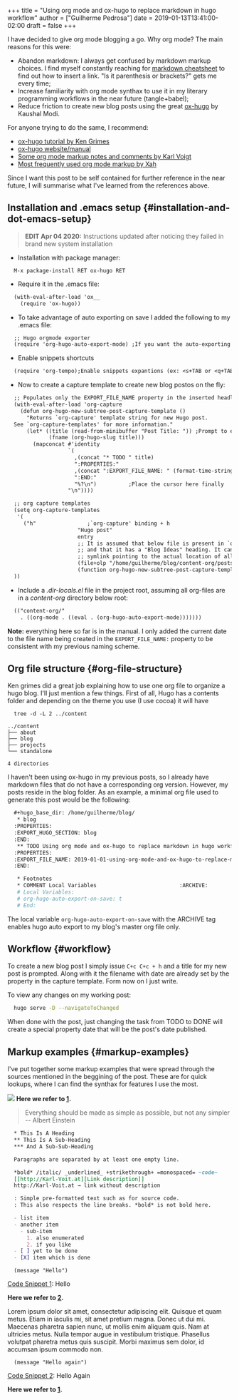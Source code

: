 +++
title = "Using org mode and ox-hugo to replace markdown in hugo workflow"
author = ["Guilherme Pedrosa"]
date = 2019-01-13T13:41:00-02:00
draft = false
+++

I have decided to give org mode blogging a go. Why org mode? The main reasons for this were:

-   Abandon markdown: I always get confused by markdown markup choices. I find myself constantly reaching for [markdown cheatsheet](https://github.com/adam-p/markdown-here/wiki/Markdown-Cheatsheet) to find out how to insert a link. "Is it parenthesis or brackets?" gets me every time;
-   Increase familiarity with org mode synthax to use it in my literary programming workflows in the near future (tangle+babel);
-   Reduce friction to create new blog posts using the great [ox-hugo](https://ox-hugo.scripter.co/) by Kaushal Modi.

For anyone trying to do the same, I recommend:

-   [ox-hugo tutorial by Ken Grimes](https://www.kengrimes.com/ox-hugo-tutorial/)
-   [ox-hugo website/manual](https://ox-hugo.scripter.co/)
-   [Some org mode markup notes and comments by Karl Voigt](https://karl-voit.at/2017/09/23/orgmode-as-markup-only/)
-   [Most frequently used org mode markup by Xah](http://ergoemacs.org/emacs/emacs_org_markup.html)

Since I want this post to be self contained for further reference in the near future, I will summarise what I've learned from the references above.


## Installation and .emacs setup {#installation-and-dot-emacs-setup}

> **EDIT Apr 04 2020:** Instructions updated after noticing they failed in brand new system installation

-   Installation with package manager:

<!--listend-->

```emacs-lisp
  M-x package-install RET ox-hugo RET
```

-   Require it in the .emacs file:

<!--listend-->

```org
  (with-eval-after-load 'ox__
    (require 'ox-hugo))
```

-   To take advantage of auto exporting on save I added the following to my .emacs file:

<!--listend-->

```org
  ;; Hugo orgmode exporter
  (require 'org-hugo-auto-export-mode) ;If you want the auto-exporting on file saves
```

-   Enable snippets shortcuts

<!--listend-->

```org
  (require 'org-tempo);Enable snippets expantions (ex: <s+TAB or <q+TAB)
```

-   Now to create a capture template to create new blog postos on the fly:

<!--listend-->

```org
  ;; Populates only the EXPORT_FILE_NAME property in the inserted headline.
  (with-eval-after-load 'org-capture
    (defun org-hugo-new-subtree-post-capture-template ()
      "Returns `org-capture' template string for new Hugo post.
  See `org-capture-templates' for more information."
      (let* ((title (read-from-minibuffer "Post Title: ")) ;Prompt to enter the post title
             (fname (org-hugo-slug title)))
        (mapconcat #'identity
                   `(
                     ,(concat "* TODO " title)
                     ":PROPERTIES:"
                     ,(concat ":EXPORT_FILE_NAME: " (format-time-string "%Y-%m-%d-") fname)
                     ":END:"
                     "%?\n")          ;Place the cursor here finally
                   "\n"))))

  ;; org capture templates
  (setq org-capture-templates
   '(
     ("h"                ;`org-capture' binding + h
                      "Hugo post"
                      entry
                      ;; It is assumed that below file is present in `org-directory'
                      ;; and that it has a "Blog Ideas" heading. It can even be a
                      ;; symlink pointing to the actual location of all-posts.org!
                      (file+olp "/home/guilherme/blog/content-org/posts.org" "blog")
                      (function org-hugo-new-subtree-post-capture-template))
  ))
```

-   Include a _.dir-locals.el_ file in the project root, assuming all org-files are in a _content-org_ directory below root:

<!--listend-->

```org
  (("content-org/"
    . ((org-mode . ((eval . (org-hugo-auto-export-mode)))))))
```

**Note:** everything here so far is in the manual. I only added the current date to the file name being created in the `EXPORT_FILE_NAME:` property to be consistent with my previous naming scheme.


## Org file structure {#org-file-structure}

Ken grimes did a great job explaining how to use one org file to organize a hugo blog. I'll just mention a few things. First of all, Hugo has a contents folder and depending on the theme you use (I use cocoa) it will have

```shell
  tree -d -L 2 ../content
```

```text
../content
├── about
├── blog
├── projects
└── standalone

4 directories
```

I haven't been using ox-hugo in my previous posts, so I already have markdown files that do not have a corresponding org version. However, my posts reside in the blog folder. As an example, a minimal org file used to generate this post would be the following:

```org
  #+hugo_base_dir: /home/guilherme/blog/
   * blog
  :PROPERTIES:
  :EXPORT_HUGO_SECTION: blog
  :END:
   ** TODO Using org mode and ox-hugo to replace markdown in hugo workflow
  :PROPERTIES:
  :EXPORT_FILE_NAME: 2019-01-01-using-org-mode-and-ox-hugo-to-replace-markdown-in-hugo-workflow
  :END:

   * Footnotes
   * COMMENT Local Variables                          :ARCHIVE:
   # Local Variables:
   # org-hugo-auto-export-on-save: t
   # End:
```

The local variable `org-hugo-auto-export-on-save` with the ARCHIVE tag enables hugo auto export to my blog's master org file only.


## Workflow {#workflow}

To create a new blog post I simply issue `C+c C+c + h` and a title for my new post is prompted. Along with it the filename with date are already set by the property in the capture template. Form now on I just write.

To view any changes on my working post:

```bash
  hugo serve -D --navigateToChanged
```

When done with the post, just changing the task from TODO to DONE will create a special property date that will be the post's date published.


## Markup examples {#markup-examples}

I've put together some markup examples that were spread through the sources mentioned in the beggining of the post. These are for quick lookups, where I can find the synthax for features I use the most.

<a id="org7ab8758"></a>

![](/home/gtpedrosa/Projects/blog/hugo-blog/static/img/gnu-unicorn.png)
**Here we refer to [1](#org7ab8758).**

> Everything should be made as simple as possible,
> but not any simpler -- Albert Einstein

```org
  * This Is A Heading
  ** This Is A Sub-Heading
  *** And A Sub-Sub-Heading

  Paragraphs are separated by at least one empty line.

  *bold* /italic/ _underlined_ +strikethrough+ =monospaced= ~code~
  [[http://Karl-Voit.at][Link description]]
  http://Karl-Voit.at → link without description

  : Simple pre-formatted text such as for source code.
  : This also respects the line breaks. *bold* is not bold here.

  - list item
  - another item
    - sub-item
      1. also enumerated
      2. if you like
  - [ ] yet to be done
  - [X] item which is done
```

<a id="code-snippet--hello"></a>
```emacs-lisp
  (message "Hello")
```

<div class="src-block-caption">
  <span class="src-block-number"><a href="#code-snippet--hello">Code Snippet 1</a>:</span>
  Hello
</div>

**Here we refer to [2](#code-snippet--helloagain).**

Lorem ipsum dolor sit amet, consectetur adipiscing elit. Quisque et quam metus. Etiam in iaculis mi, sit amet pretium magna. Donec ut dui mi. Maecenas pharetra sapien nunc, ut mollis enim aliquam quis. Nam at ultricies metus. Nulla tempor augue in vestibulum tristique. Phasellus volutpat pharetra metus quis suscipit. Morbi maximus sem dolor, id accumsan ipsum commodo non.

<a id="code-snippet--helloagain"></a>
```emacs-lisp
  (message "Hello again")
```

<div class="src-block-caption">
  <span class="src-block-number"><a href="#code-snippet--helloagain">Code Snippet 2</a>:</span>
  Hello Again
</div>

**Here we refer to [1](#code-snippet--hello).**
